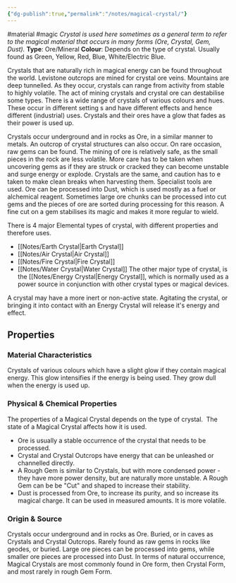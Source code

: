 ```yaml
---
{"dg-publish":true,"permalink":"/notes/magical-crystal/"}
---
```


#material #magic 
_Crystal is used here sometimes as a general term to refer to the magical material that occurs in many forms (Ore, Crystal, Gem, Dust)._
**Type**: Ore/Mineral
**Colour**: Depends on the type of crystal. Usually found as Green, Yellow, Red, Blue, White/Electric Blue.

Crystals that are naturally rich in magical energy can be found throughout the world. Levistone outcrops are mined for crystal ore veins. Mountains are deep tunnelled. As they occur, crystals can range from activity from stable to highly volatile. The act of mining crystals and crystal ore can destabilise some types. There is a wide range of crystals of various colours and hues. These occur in different setting s and have different effects and hence different (industrial) uses. Crystals and their ores have a glow that fades as their power is used up.

Crystals occur underground and in rocks as Ore, in a similar manner to metals. An outcrop of crystal structures can also occur. On rare occasion, raw gems can be found. The mining of ore is relatively safe, as the small pieces in the rock are less volatile. More care has to be taken when uncovering gems as if they are struck or cracked they can become unstable and surge energy or explode. Crystals are the same, and caution has to e taken to make clean breaks when harvesting them. Specialist tools are used. Ore can be processed into Dust, which is used mostly as a fuel or alchemical reagent. Sometimes large ore chunks can be processed into cut gems and the pieces of ore are sorted during processing for this reason. A fine cut on a gem stabilises its magic and makes it more regular to wield.

There is 4 major Elemental types of crystal, with different properties and therefore uses.
- [[Notes/Earth Crystal\|Earth Crystal]]
- [[Notes/Air Crystal\|Air Crystal]]
- [[Notes/Fire Crystal\|Fire Crystal]]
- [[Notes/Water Crystal\|Water Crystal]]
The other major type of crystal, is the [[Notes/Energy Crystal\|Energy Crystal]], which is normally used as a power source in conjunction with other crystal types or magical devices.

A crystal may have a more inert or non-active state. Agitating the crystal, or bringing it into contact with an Energy Crystal will release it's energy and effect.

## Properties

### Material Characteristics
Crystals of various colours which have a slight glow if they contain magical energy. This glow intensifies if the energy is being used. They grow dull when the energy is used up.

### Physical & Chemical Properties
The properties of a Magical Crystal depends on the type of crystal.  The state of a Magical Crystal affects how it is used.

-   Ore is usually a stable occurrence of the crystal that needs to be processed.
-   Crystal and Crystal Outcrops have energy that can be unleashed or channelled directly.
-   A Rough Gem is similar to Crystals, but with more condensed power - they have more power density, but are naturally more unstable. A Rough Gem can be be "Cut" and shaped to increase their stability.
-   Dust is processed from Ore, to increase its purity, and so increase its magical charge. It can be used in measured amounts. It is more volatile.

### Origin & Source
Crystals occur underground and in rocks as Ore. Buried, or in caves as Crystals and Crystal Outcrops. Rarely found as raw gems in rocks like geodes, or buried. Large ore pieces can be processed into gems, while smaller ore pieces are processed into Dust. In terms of natural occurrence, Magical Crystals are most commonly found in Ore form, then Crystal Form, and most rarely in rough Gem Form.